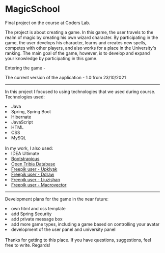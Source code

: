 # MagicSchool
Final project on the course at Coders Lab. 

The project is about creating a game. In this game, the user travels to the realm of magic by creating his own wizard character. By participating in the game, the user develops his character, learns and creates new spells, competes with other players, and also works for a place in the University's ranking. The main goal of the game, however, is to develop and expand your knowledge by participating in this game.

Entering the game - 

The current version of the application - 1.0 from 23/10/2021

------------------------
In this project I focused to using technologies that we used during course. Technologies used:
<li>Java 
<li>Spring, Spring Boot
<li>Hibernate
<li>JavaScript
<li>HTML
<li>CSS
<li>MySQL
</li>
<br/>
In my work, I also used:
<li>IDEA Ultimate
<li><a href="https://bootstrapious.com">Bootstrapious</a><br/>
<li><a href="https://opentdb.com">Open Tribia Database</a><br/>
<li><a href="https://pl.freepik.com/upklyak">Freepik user - Upklyak</a><br/>
<li><a href="https://pl.freepik.com/ddraw">Freepik user - Ddraw</a><br/>
<li><a href="https://pl.freepik.com/liuzishan">Freepik user - Liuzishan</a><br/>
<li><a href="https://pl.freepik.com/macrovector">Freepik user - Macrovector</a><br/>
</li>

------------------------
Development plans for the game in the near future:
<li>own html and css template
<li>add Spring Security
<li>add private message box
<li>add more game types, including a game based on controlling your avatar
<li>development of the user panel and university panel
</li>
<br/>
Thanks for getting to this place. If you have questions, suggestions, feel free to write. Regards!
